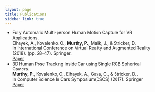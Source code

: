 ```yaml
---
layout: page
title: Publications
sidebar_link: true
---
```




-  Fully Automatic Multi-person Human Motion Capture for VR Applications. <br>
   Elhayek, A., Kovalenko, O., **Murthy, P.**, Malik, J., & Stricker, D. <br>
   In International Conference on Virtual Reality and Augmented Reality (2018). (pp. 28–47). Springer. <br>
   [Paper](https://www.dfki.de/web/forschung/publikationen/renameFileForDownload?filename=Elhayek2018_EuroVR_Multi-person%20Human%20Motion%20Capture.pdf&file_id=uploads_3812)
-  3D Human Pose Tracking inside Car using Single RGB Spherical Camera. <br> 
   **Murthy, P.**, Kovalenko, O., Elhayek, A., Gava, C., & Stricker, D. . <br>
   In Computer Science In Cars Symposium(CSCS) (2017). Springer <br>
   [Paper](https://www.dfki.de/web/forschung/publikationen/renameFileForDownload?filename=Murthy_2017_ACM_CSCS_3D_Human_Pose_Spherical.pdf&file_id=uploads_3284)

<!-- {% bibliography -f mine %} -->
